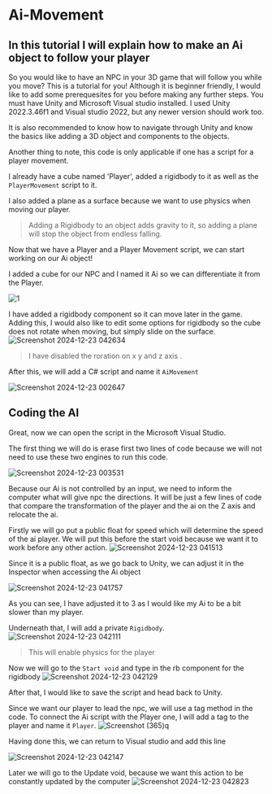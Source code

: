 # Ai-Movement
## In this tutorial I will explain how to make an Ai object to follow your player

So you would like to have an NPC in your 3D game that will follow you while you move?
This is a tutorial for you!
Although it is beginner friendly, I would like to add some prerequesites for you before making any further steps. 
You must have Unity and Microsoft Visual studio installed. I used Unity 2022.3.46f1 and Visual studio 2022, but any newer version should work too.

It is also recommended to know how to navigate through Unity and know the basics like adding a 3D object and components to the objects.

Another thing to note, this code is only applicable if one has a script for a player movement.

I already have a cube named 'Player', added a rigidbody to it as well as the `PlayerMovement` script to it.

I also added a plane as a surface because we want to use physics when moving our player.
> Adding a Rigidbody to an object adds gravity to it, so adding a plane will stop the object from endless falling.

Now that we have a Player and a Player Movement script, we can start working on our Ai object!

I added a cube for our NPC and I named it Ai so we can differentiate it from the Player.

![1](https://github.com/user-attachments/assets/5b322dd6-78ce-428f-8cfb-c0da5cf5812e)

I have added a rigidbody component so it can move later in the game. Adding this, I would also like to edit some options for rigidbody so the cube does not rotate when moving, but simply slide on the surface.
![Screenshot 2024-12-23 042634](https://github.com/user-attachments/assets/5986018f-f55f-43e6-885b-a60a040def47)
> I have disabled the roration on x y and z axis .

After this, we will add a C# script and name it `AiMovement`

![Screenshot 2024-12-23 002647](https://github.com/user-attachments/assets/7c1fd53a-6e04-4a73-92b6-732939f17a7f)

## Coding the AI

Great, now we can open the script in the Microsoft Visual Studio.

The first thing we will do is erase first two lines of code because we will not need to use these two engines to run this code.

![Screenshot 2024-12-23 003531](https://github.com/user-attachments/assets/95bd70e9-d415-4d1b-bc53-c147593c8250)


Because our Ai is not controlled by an input, we need to inform the computer what will give npc the directions. It will be just a few lines of code that compare the transformation of the player and the ai on the Z axis and relocate the ai.

Firstly we will go put a public float for speed which will determine the speed of the ai player. 
We will put this before the start void because we want it to work before any other action.
![Screenshot 2024-12-23 041513](https://github.com/user-attachments/assets/c4ccf4dd-100c-4f38-a914-73b560209b53)

Since it is a public float, as we go back to Unity, we can adjust it in the Inspector when accessing the Ai object

![Screenshot 2024-12-23 041757](https://github.com/user-attachments/assets/fde2b894-d134-4872-9a36-dc6713fe534b)

As you can see, I have adjusted it to 3 as I would like my Ai to be a bit slower than my player.

Underneath that, I will add a private `Rigidbody`.
![Screenshot 2024-12-23 042111](https://github.com/user-attachments/assets/765ab61d-25d3-4375-83bd-b9cbe3698daf)

> This will enable physics for the player

Now we will go to the `Start void` and type in the rb component for the rigidbody
![Screenshot 2024-12-23 042129](https://github.com/user-attachments/assets/110b0382-d5d6-4d96-a93d-eb9f2578da7f)

After that, I would like to save the script and head back to Unity.

Since we want our player to lead the npc, we will use a tag method in the code. To connect the Ai script with the Player one, I will add a tag to the player and name it `Player`.
![Screenshot (365)q](https://github.com/user-attachments/assets/49e977f3-629f-4924-a80b-4b0f7b38ed61)


Having done this, we can return to Visual studio and add this line

![Screenshot 2024-12-23 042147](https://github.com/user-attachments/assets/b27de3f5-b978-4e70-ae8c-055bdbaa5495)

Later we will go to the Update void, because we want this action to be constantly updated by the computer
![Screenshot 2024-12-23 042823](https://github.com/user-attachments/assets/132a2824-6d0c-4c5d-8b36-6e87e7e18c6a)









